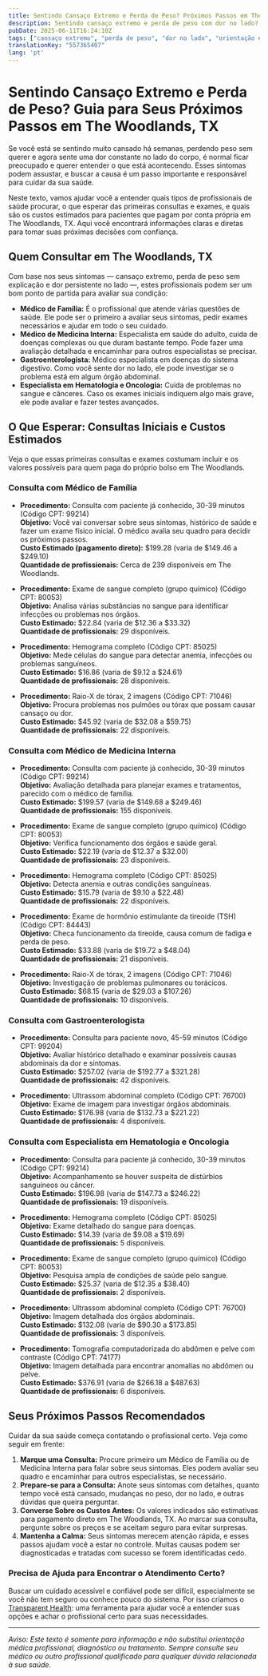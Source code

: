 ```yaml
---
title: Sentindo Cansaço Extremo e Perda de Peso? Próximos Passos em The Woodlands, TX  
description: Sentindo cansaço extremo e perda de peso com dor no lado? Descubra quem consultar, custos dos procedimentos e seus próximos passos em The Woodlands, TX.  
pubDate: 2025-06-11T16:24:10Z
tags: ["cansaço extremo", "perda de peso", "dor no lado", "orientação em saúde", "The Woodlands TX", "consulta médica", "custos médicos"]
translationKey: "557365407"
lang: 'pt'
---
```


# Sentindo Cansaço Extremo e Perda de Peso? Guia para Seus Próximos Passos em The Woodlands, TX

Se você está se sentindo muito cansado há semanas, perdendo peso sem querer e agora sente uma dor constante no lado do corpo, é normal ficar preocupado e querer entender o que está acontecendo. Esses sintomas podem assustar, e buscar a causa é um passo importante e responsável para cuidar da sua saúde.

Neste texto, vamos ajudar você a entender quais tipos de profissionais de saúde procurar, o que esperar das primeiras consultas e exames, e quais são os custos estimados para pacientes que pagam por conta própria em The Woodlands, TX. Aqui você encontrará informações claras e diretas para tomar suas próximas decisões com confiança.

## Quem Consultar em The Woodlands, TX

Com base nos seus sintomas — cansaço extremo, perda de peso sem explicação e dor persistente no lado —, estes profissionais podem ser um bom ponto de partida para avaliar sua condição:

- **Médico de Família:** É o profissional que atende várias questões de saúde. Ele pode ser o primeiro a avaliar seus sintomas, pedir exames necessários e ajudar em todo o seu cuidado.
- **Médico de Medicina Interna:** Especialista em saúde do adulto, cuida de doenças complexas ou que duram bastante tempo. Pode fazer uma avaliação detalhada e encaminhar para outros especialistas se precisar.
- **Gastroenterologista:** Médico especialista em doenças do sistema digestivo. Como você sente dor no lado, ele pode investigar se o problema está em algum órgão abdominal.
- **Especialista em Hematologia e Oncologia:** Cuida de problemas no sangue e cânceres. Caso os exames iniciais indiquem algo mais grave, ele pode avaliar e fazer testes avançados.

## O Que Esperar: Consultas Iniciais e Custos Estimados

Veja o que essas primeiras consultas e exames costumam incluir e os valores possíveis para quem paga do próprio bolso em The Woodlands.

### Consulta com Médico de Família

- **Procedimento:** Consulta com paciente já conhecido, 30-39 minutos (Código CPT: 99214)  
  **Objetivo:** Você vai conversar sobre seus sintomas, histórico de saúde e fazer um exame físico inicial. O médico avalia seu quadro para decidir os próximos passos.  
  **Custo Estimado (pagamento direto):** $199.28 (varia de $149.46 a $249.10)  
  **Quantidade de profissionais:** Cerca de 239 disponíveis em The Woodlands.

- **Procedimento:** Exame de sangue completo (grupo químico) (Código CPT: 80053)  
  **Objetivo:** Analisa várias substâncias no sangue para identificar infecções ou problemas nos órgãos.  
  **Custo Estimado:** $22.84 (varia de $12.36 a $33.32)  
  **Quantidade de profissionais:** 29 disponíveis.

- **Procedimento:** Hemograma completo (Código CPT: 85025)  
  **Objetivo:** Mede células do sangue para detectar anemia, infecções ou problemas sanguíneos.  
  **Custo Estimado:** $16.86 (varia de $9.12 a $24.61)  
  **Quantidade de profissionais:** 28 disponíveis.

- **Procedimento:** Raio-X de tórax, 2 imagens (Código CPT: 71046)  
  **Objetivo:** Procura problemas nos pulmões ou tórax que possam causar cansaço ou dor.  
  **Custo Estimado:** $45.92 (varia de $32.08 a $59.75)  
  **Quantidade de profissionais:** 22 disponíveis.

### Consulta com Médico de Medicina Interna

- **Procedimento:** Consulta com paciente já conhecido, 30-39 minutos (Código CPT: 99214)  
  **Objetivo:** Avaliação detalhada para planejar exames e tratamentos, parecido com o médico de família.  
  **Custo Estimado:** $199.57 (varia de $149.68 a $249.46)  
  **Quantidade de profissionais:** 155 disponíveis.

- **Procedimento:** Exame de sangue completo (grupo químico) (Código CPT: 80053)  
  **Objetivo:** Verifica funcionamento dos órgãos e saúde geral.  
  **Custo Estimado:** $22.19 (varia de $12.37 a $32.00)  
  **Quantidade de profissionais:** 23 disponíveis.

- **Procedimento:** Hemograma completo (Código CPT: 85025)  
  **Objetivo:** Detecta anemia e outras condições sanguíneas.  
  **Custo Estimado:** $15.79 (varia de $9.10 a $22.48)  
  **Quantidade de profissionais:** 22 disponíveis.

- **Procedimento:** Exame de hormônio estimulante da tireoide (TSH) (Código CPT: 84443)  
  **Objetivo:** Checa funcionamento da tireoide, causa comum de fadiga e perda de peso.  
  **Custo Estimado:** $33.88 (varia de $19.72 a $48.04)  
  **Quantidade de profissionais:** 21 disponíveis.

- **Procedimento:** Raio-X de tórax, 2 imagens (Código CPT: 71046)  
  **Objetivo:** Investigação de problemas pulmonares ou torácicos.  
  **Custo Estimado:** $68.15 (varia de $29.03 a $107.26)  
  **Quantidade de profissionais:** 10 disponíveis.

### Consulta com Gastroenterologista

- **Procedimento:** Consulta para paciente novo, 45-59 minutos (Código CPT: 99204)  
  **Objetivo:** Avaliar histórico detalhado e examinar possíveis causas abdominais da dor e sintomas.  
  **Custo Estimado:** $257.02 (varia de $192.77 a $321.28)  
  **Quantidade de profissionais:** 42 disponíveis.

- **Procedimento:** Ultrassom abdominal completo (Código CPT: 76700)  
  **Objetivo:** Exame de imagem para investigar órgãos abdominais.  
  **Custo Estimado:** $176.98 (varia de $132.73 a $221.22)  
  **Quantidade de profissionais:** 4 disponíveis.

### Consulta com Especialista em Hematologia e Oncologia

- **Procedimento:** Consulta para paciente já conhecido, 30-39 minutos (Código CPT: 99214)  
  **Objetivo:** Acompanhamento se houver suspeita de distúrbios sanguíneos ou câncer.  
  **Custo Estimado:** $196.98 (varia de $147.73 a $246.22)  
  **Quantidade de profissionais:** 19 disponíveis.

- **Procedimento:** Hemograma completo (Código CPT: 85025)  
  **Objetivo:** Exame detalhado do sangue para doenças.  
  **Custo Estimado:** $14.39 (varia de $9.08 a $19.69)  
  **Quantidade de profissionais:** 5 disponíveis.

- **Procedimento:** Exame de sangue completo (grupo químico) (Código CPT: 80053)  
  **Objetivo:** Pesquisa ampla de condições de saúde pelo sangue.  
  **Custo Estimado:** $25.37 (varia de $12.35 a $38.40)  
  **Quantidade de profissionais:** 2 disponíveis.

- **Procedimento:** Ultrassom abdominal completo (Código CPT: 76700)  
  **Objetivo:** Imagem detalhada dos órgãos abdominais.  
  **Custo Estimado:** $132.08 (varia de $90.30 a $173.85)  
  **Quantidade de profissionais:** 3 disponíveis.

- **Procedimento:** Tomografia computadorizada do abdômen e pelve com contraste (Código CPT: 74177)  
  **Objetivo:** Imagem detalhada para encontrar anomalias no abdômen ou pelve.  
  **Custo Estimado:** $376.91 (varia de $266.18 a $487.63)  
  **Quantidade de profissionais:** 6 disponíveis.

## Seus Próximos Passos Recomendados

Cuidar da sua saúde começa contatando o profissional certo. Veja como seguir em frente:

1. **Marque uma Consulta:** Procure primeiro um Médico de Família ou de Medicina Interna para falar sobre seus sintomas. Eles podem avaliar seu quadro e encaminhar para outros especialistas, se necessário.
2. **Prepare-se para a Consulta:** Anote seus sintomas com detalhes, quanto tempo você está cansado, mudanças no peso, dor no lado, e outras dúvidas que queira perguntar.
3. **Converse Sobre os Custos Antes:** Os valores indicados são estimativas para pagamento direto em The Woodlands, TX. Ao marcar sua consulta, pergunte sobre os preços e se aceitam seguro para evitar surpresas.
4. **Mantenha a Calma:** Seus sintomas merecem atenção rápida, e esses passos ajudam você a estar no controle. Muitas causas podem ser diagnosticadas e tratadas com sucesso se forem identificadas cedo.

### Precisa de Ajuda para Encontrar o Atendimento Certo?

Buscar um cuidado acessível e confiável pode ser difícil, especialmente se você não tem seguro ou conhece pouco do sistema. Por isso criamos o [Transparent Health](https://transparenthealth.ai): uma ferramenta para ajudar você a entender suas opções e achar o profissional certo para suas necessidades.

---

*Aviso: Este texto é somente para informação e não substitui orientação médica profissional, diagnóstico ou tratamento. Sempre consulte seu médico ou outro profissional qualificado para qualquer dúvida relacionada à sua saúde.*